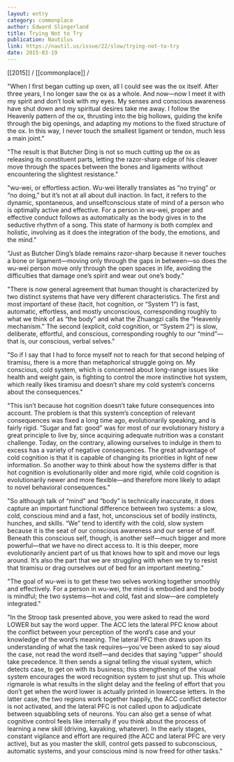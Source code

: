```yaml
---
layout: entry
category: commonplace
author: Edward Slingerland
title: Trying Not to Try
publication: Nautilus
link: https://nautil.us/issue/22/slow/trying-not-to-try
date: 2015-03-19
---
```


[[2015]] / [[commonplace]] / 

"When I first began cutting up oxen, all I could see was the ox itself. After three years, I no longer saw the ox as a whole. And now—now I meet it with my spirit and don’t look with my eyes. My senses and conscious awareness have shut down and my spiritual desires take me away. I follow the Heavenly pattern of the ox, thrusting into the big hollows, guiding the knife through the big openings, and adapting my motions to the fixed structure of the ox. In this way, I never touch the smallest ligament or tendon, much less a main joint."

"The result is that Butcher Ding is not so much cutting up the ox as releasing its constituent parts, letting the razor-sharp edge of his cleaver move through the spaces between the bones and ligaments without encountering the slightest resistance."

"wu-wei, or effortless action. Wu-wei literally translates as “no trying” or “no doing,” but it’s not at all about dull inaction. In fact, it refers to the dynamic, spontaneous, and unselfconscious state of mind of a person who is optimally active and effective. For a person in wu-wei, proper and effective conduct follows as automatically as the body gives in to the seductive rhythm of a song. This state of harmony is both complex and holistic, involving as it does the integration of the body, the emotions, and the mind."

"Just as Butcher Ding’s blade remains razor-sharp because it never touches a bone or ligament—moving only through the gaps in between—so does the wu-wei person move only through the open spaces in life, avoiding the difficulties that damage one’s spirit and wear out one’s body."

"There is now general agreement that human thought is characterized by two distinct systems that have very different characteristics. The first and most important of these (tacit, hot cognition, or “System 1”) is fast, automatic, effortless, and mostly unconscious, corresponding roughly to what we think of as “the body” and what the Zhuangzi calls the “Heavenly mechanism.” The second (explicit, cold cognition, or “System 2”) is slow, deliberate, effortful, and conscious, corresponding roughly to our “mind”—that is, our conscious, verbal selves."

"So if I say that I had to force myself not to reach for that second helping of tiramisu, there is a more than metaphorical struggle going on. My conscious, cold system, which is concerned about long-range issues like health and weight gain, is fighting to control the more instinctive hot system, which really likes tiramisu and doesn’t share my cold system’s concerns about the consequences."

"This isn’t because hot cognition doesn’t take future consequences into account. The problem is that this system’s conception of relevant consequences was fixed a long time ago, evolutionarily speaking, and is fairly rigid. “Sugar and fat: good” was for most of our evolutionary history a great principle to live by, since acquiring adequate nutrition was a constant challenge. Today, on the contrary, allowing ourselves to indulge in them to excess has a variety of negative consequences. The great advantage of cold cognition is that it is capable of changing its priorities in light of new information. So another way to think about how the systems differ is that hot cognition is evolutionarily older and more rigid, while cold cognition is evolutionarily newer and more flexible—and therefore more likely to adapt to novel behavioral consequences."

"So although talk of “mind” and “body” is technically inaccurate, it does capture an important functional difference between two systems: a slow, cold, conscious mind and a fast, hot, unconscious set of bodily instincts, hunches, and skills. “We” tend to identify with the cold, slow system because it is the seat of our conscious awareness and our sense of self. Beneath this conscious self, though, is another self—much bigger and more powerful—that we have no direct access to. It is this deeper, more evolutionarily ancient part of us that knows how to spit and move our legs around. It’s also the part that we are struggling with when we try to resist that tiramisu or drag ourselves out of bed for an important meeting."

"The goal of wu-wei is to get these two selves working together smoothly and effectively. For a person in wu-wei, the mind is embodied and the body is mindful; the two systems—hot and cold, fast and slow—are completely integrated."

"In the Stroop task presented above, you were asked to read the word LOWER but say the word upper. The ACC lets the lateral PFC know about the conflict between your perception of the word’s case and your knowledge of the word’s meaning. The lateral PFC then draws upon its understanding of what the task requires—you’ve been asked to say aloud the case, not read the word itself—and decides that saying “upper” should take precedence. It then sends a signal telling the visual system, which detects case, to get on with its business; this strengthening of the visual system encourages the word recognition system to just shut up. This whole rigmarole is what results in the slight delay and the feeling of effort that you don’t get when the word lower is actually printed in lowercase letters. In the latter case, the two regions work together happily, the ACC conflict detector is not activated, and the lateral PFC is not called upon to adjudicate between squabbling sets of neurons. You can also get a sense of what cognitive control feels like internally if you think about the process of learning a new skill (driving, kayaking, whatever). In the early stages, constant vigilance and effort are required (the ACC and lateral PFC are very active), but as you master the skill, control gets passed to subconscious, automatic systems, and your conscious mind is now freed for other tasks."
